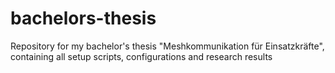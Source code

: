 # bachelors-thesis
Repository for my bachelor's thesis "Meshkommunikation für Einsatzkräfte", containing all setup scripts, configurations and research results
